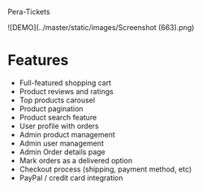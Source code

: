 Pera-Tickets


![DEMO](../master/static/images/Screenshot (663).png)



# Features
* Full-featured shopping cart
* Product reviews and ratings
* Top products carousel
* Product pagination
* Product search feature
* User profile with orders
* Admin product management
* Admin user management
* Admin Order details page
* Mark orders as a delivered option
* Checkout process (shipping, payment method, etc)
* PayPal / credit card integration



